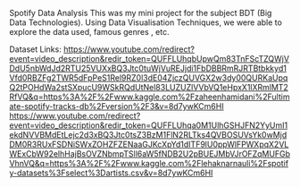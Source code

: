 Spotify Data Analysis
This was my mini project for the subject BDT (Big Data Technologies).
Using Data Visualisation Techniques, we were able to explore the data used, famous genres , etc.

Dataset Links:
https://www.youtube.com/redirect?event=video_description&redir_token=QUFFLUhqbUpwQm83TnFScTZQWjVDdU5nbWdJd2RTU25VUXxBQ3Jtc0tuWjVuREJjdi1FbDBBRmRJRTBtbkkyd1Vfd0RBZFg2TWR5dFpPeS1Rel9RZ0l3dE04ZjczQUVGX2w3dy00QURKaUpqQ2tPOHdWa2stSXpucU9WSkRQdUtNel83LUZUZlVVbVQ1eHpxX1lXRmlMT2RfVQ&q=https%3A%2F%2Fwww.kaggle.com%2Fzaheenhamidani%2Fultimate-spotify-tracks-db%2Fversion%2F3&v=8d7ywKCm6HI
https://www.youtube.com/redirect?event=video_description&redir_token=QUFFLUhqa0M1UlhGSHJFN2YyUmI1ekdNVVBMdEtLejc2d3xBQ3Jtc0tsZ3BzM1FlN2RLTks4QVBOSUVsYk0wMjdDM0R3RUxFSDNiSWxZOHZFZENaaGJKcXpYd1dITF9lU0ppWlFPWXpqX2VLWExCbW92elhHajBsOVZNbmpTSll6aW5fNDB2U2pBUEJMbVJrOFZqMUFGbVhnVQ&q=https%3A%2F%2Fwww.kaggle.com%2Flehaknarnauli%2Fspotify-datasets%3Fselect%3Dartists.csv&v=8d7ywKCm6HI
